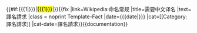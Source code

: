 {{#if:{{{1|}}}|<mark class="template-facttext" title="需要中文译名">{{{1}}}</mark>|}}{{fix
|link=Wikipedia:命名常规
|title=需要中文译名
|text=譯名請求
|class = noprint Template-Fact
|date={{{date|}}}
|cat=[[Category:譯名請求]]
|cat-date=譯名請求}}<noinclude>{{documentation}}</noinclude>